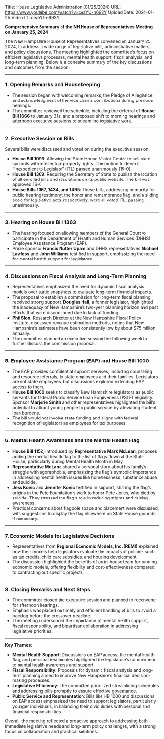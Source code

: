 Title: House Legislative Administration (01/25/2024)
URL: https://www.youtube.com/watch?v=ceaYU-n693Y
Upload Date: 2024-01-25
Video ID: ceaYU-n693Y

**Comprehensive Summary of the NH House of Representatives Meeting on January 25, 2024**

The New Hampshire House of Representatives convened on January 25, 2024, to address a wide range of legislative bills, administrative matters, and policy discussions. The meeting highlighted the committee’s focus on efficient legislative processes, mental health support, fiscal analysis, and long-term planning. Below is a cohesive summary of the key discussions and outcomes from the session:

---

### **1. Opening Remarks and Housekeeping**
- The session began with welcoming remarks, the Pledge of Allegiance, and acknowledgment of the vice chair’s contributions during previous hearings.
- The committee reviewed the schedule, including the deferral of **House Bill 1666** to January 31st and a proposed shift to morning hearings and afternoon executive sessions to streamline legislative work.

---

### **2. Executive Session on Bills**
Several bills were discussed and voted on during the executive session:
- **House Bill 1096**: Allowing the State House Visitor Center to sell state symbols with intellectual property rights. The motion to deem it “Inexpedient to Legislate” (ITL) passed unanimously (15-0).
- **House Bill 1309**: Requiring the Secretary of State to publish the location of all enrolled bills and resolutions on its public website. The bill was approved 16-0.
- **House Bills 1367, 1434, and 1495**: These bills, addressing immunity for public hearing testimony, the honor and remembrance flag, and a sliding scale for legislative acts, respectively, were all voted ITL, passing unanimously.

---

### **3. Hearing on House Bill 1363**
- The hearing focused on allowing members of the General Court to participate in the Department of Health and Human Services (DHHS) Employee Assistance Program (EAP).
- Prime sponsor **Francis Nutter Upam** and DHHS representatives **Michael Lawless** and **John Williams** testified in support, emphasizing the need for mental health support for legislators.

---

### **4. Discussions on Fiscal Analysis and Long-Term Planning**
- Representatives emphasized the need for dynamic fiscal analysis models over static snapshots to evaluate long-term financial impacts.
- The proposal to establish a commission for long-term fiscal planning received strong support. **Douglas Hall**, a former legislator, highlighted the inadequacy of New Hampshire’s two-year planning horizon and past efforts that were discontinued due to lack of funding.
- **Phil Slon**, Research Director at the New Hampshire Fiscal Policy Institute, discussed revenue estimation methods, noting that New Hampshire’s estimates have been consistently low by about $75 million annually.
- The committee planned an executive session the following week to further discuss the commission proposal.

---

### **5. Employee Assistance Program (EAP) and House Bill 1000**
- The EAP provides confidential support services, including counseling and resource referrals, to state employees and their families. Legislators are not state employees, but discussions explored extending EAP access to them.
- **House Bill 1000** seeks to classify New Hampshire legislators as public servants for federal Public Service Loan Forgiveness (PSLF) eligibility. Sponsor **Marjorie Smith** and other representatives highlighted the bill’s potential to attract young people to public service by alleviating student loan burdens.
- The bill would not involve state funding and aligns with federal recognition of legislators as employees for tax purposes.

---

### **6. Mental Health Awareness and the Mental Health Flag**
- **House Bill 1152**, introduced by **Representative Mark McLean**, proposes adding the mental health flag to the list of flags flown at the State House, particularly during Mental Health Month in May.
- **Representative McLane** shared a personal story about his family’s struggle with agoraphobia, emphasizing the flag’s symbolic importance in addressing mental health issues like homelessness, substance abuse, and suicide.
- **Jess Kovic** and **Jennifer Kovic** testified in support, sharing the flag’s origins in the Pete Foundation’s work to honor Pete Jones, who died by suicide. They stressed the flag’s role in reducing stigma and raising awareness.
- Practical concerns about flagpole space and placement were discussed, with suggestions to display the flag elsewhere on State House grounds if necessary.

---

### **7. Economic Models for Legislative Decisions**
- Representatives from **Regional Economic Models, Inc. (REMI)** explained how their models help legislators evaluate the impacts of policies such as tax credits, child care subsidies, and housing development.
- The discussion highlighted the benefits of an in-house team for running economic models, offering flexibility and cost-effectiveness compared to contracting out specific projects.

---

### **8. Closing Remarks and Next Steps**
- The committee closed the executive session and planned to reconvene for afternoon hearings.
- Emphasis was placed on timely and efficient handling of bills to avoid a backlog before the crossover deadline.
- The meeting underscored the importance of mental health support, fiscal responsibility, and bipartisan collaboration in addressing legislative priorities.

---

**Key Themes:**
- **Mental Health Support**: Discussions on EAP access, the mental health flag, and personal testimonies highlighted the legislature’s commitment to mental health awareness and support.
- **Fiscal Responsibility**: Proposals for dynamic fiscal analysis and long-term planning aimed to improve New Hampshire’s financial decision-making processes.
- **Legislative Efficiency**: The committee prioritized streamlining schedules and addressing bills promptly to ensure effective governance.
- **Public Service and Representation**: Bills like HB 1000 and discussions on EAP access emphasized the need to support legislators, particularly younger individuals, in balancing their civic duties with personal and financial responsibilities.

Overall, the meeting reflected a proactive approach to addressing both immediate legislative needs and long-term policy challenges, with a strong focus on collaboration and practical solutions.